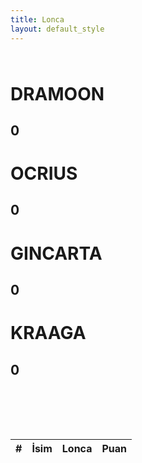 ```yaml
---
title: Lonca
layout: default_style
---
```

<div class="container">
    <div class="row" style="margin-top:64px">
        <div class="col-md-3">
            <h1 data-faction="dramoon" class="open-users header text-center">DRAMOON</h1>
            <h2 class="text-center header" id="dramoon-points">0</h2>
        </div>
        <div class="col-md-3">
            <h1 data-faction="ocrius" class="open-users header text-center">OCRIUS</h1>
            <h2 class="text-center header" id="ocrius-points">0</h2>
        </div>        
        <div class="col-md-3">
            <h1 data-faction="gincarta" class="open-users header text-center">GINCARTA</h1>
            <h2 class="text-center header" id="gincarta-points">0</h2>
        </div>        
        <div class="col-md-3">
            <h1 data-faction="kraaga" class="open-users header text-center">KRAAGA</h1>
            <h2 class="text-center header" id="kraaga-points">0</h2>
        </div>
    </div>
    <div id="user-popup" class="panel panel-default">
      <div class="panel-heading">Some Some</div>
      <div class="panel-body">
        <table id="faction-users-table" class="table-hover table" style="margin:0">
          <tbody>
          </tbody>
        </table>
      </div>
    </div>
    <table class="table" id="topUsers" style="margin-top:98px;">
        <thead>
          <tr>
            <th scope="col">#</th>
            <th scope="col">İsim</th>
            <th scope="col">Lonca</th>
            <th scope="col">Puan</th>
          </tr>
        </thead>
        <tbody>
          <!--tr>
            <th scope="col">1</th>
            <th scope="col"></th>
            <th scope="col"></th>
            <th scope="col"></th>
          </tr>
          <tr>
            <th scope="col">2</th>
            <th scope="col"></th>
            <th scope="col"></th>
            <th scope="col"></th>
          </tr>
          <tr>
            <th scope="col">3</th>
            <th scope="col"></th>
            <th scope="col"></th>
            <th scope="col"></th>
          </tr-->
        </tbody>
      </table>
</div>

<script>  
    $.get("https://sheets.googleapis.com/v4/spreadsheets/11ECOzxsP__qwVkcKaJfvEcFRpZmwae0RwQ_yRn1bYuc/values/Lonca Savaşları!A2:H100?majorDimension=COLUMNS&key=AIzaSyAhr7_kMNIob-SmsyIv4b5AsdoYTRRPr2c",(data)=>{
        var values = [0,0,0,0];
        var factions = {};
        var allUsers = []
        var factionNames = ["dramoon","ocrius","gincarta","kraaga"]
        if (data.values.length == 7) data.values.push([])
        console.log(data.values)

        for (var loncaIndex = 0;loncaIndex<Math.ceil(data.values.length/2);loncaIndex++){
          loncaIndex = parseInt(loncaIndex)
          var currentFaction = factions[factionNames[loncaIndex]] = {users: []}
          console.log(loncaIndex*2)
          for (var i = 0;i<data.values[loncaIndex*2].length;i++){
            var points = data.values[loncaIndex*2+1][i]==undefined? 0 : parseInt(data.values[loncaIndex*2+1][i])
            currentFaction.users.push({name:data.values[loncaIndex*2][i],points:points})
            var f = factionNames[loncaIndex][0].toUpperCase() + factionNames[loncaIndex].slice(1); 
            allUsers.push({name:data.values[loncaIndex*2][i],points:points,faction:f})
          }
        }
        console.log(factions)
        console.log(allUsers)
        /*
        data.values.forEach((e,i)=>{
            if (i%2 == 0){
              users.push({name:"e",points:0})
            }else{
                  e.forEach((p) => {
                    if (p!=""){
                      p = parseInt(p)
                      if (p!=NaN){
                        values[parseInt(i/2)] += p;
                      }
                    }
                })
            }
        })*/

        function calculateTotalPoints(faction){
          var ret = 0
          factions[faction].users.forEach(u=>{
            ret+=u.points
          })
          return ret;
        }
        function getTop(top){
          return allUsers.sort((a,b) => (a.points > b.points) ? 1 : (b.points> a.points) ? -1 : 0).slice(allUsers.length - top).reverse()
        }

        getTop(5).forEach((e,i)=>{
          document.querySelector("#topUsers tbody").innerHTML+=`
          <tr>
            <th>
              ${i+1}
            </th>
            <th>
              ${e.name}
            </th>
            <th>
              ${e.faction}
            </th>
            <th>
              ${e.points}
            </th>
          </tr>
          `
        })


        function openFactionUsersPopup(faction,pos){
          var popup = document.querySelector("#user-popup")
          popup.style.left=pos.x+"px";
          popup.style.top = pos.y+"px";
          popup.classList.add("open")


          /*clear content*/
          popup.querySelector("tbody").innerHTML = "";
          /*load content*/
          var f = faction.charAt(0).toUpperCase() + faction.slice(1); 
          popup.querySelector(".panel-heading").innerHTML = f;
          sortedUsers = factions[faction].users.sort((a,b) => (a.points > b.points) ? 1 : (b.points> a.points) ? -1 : 0).reverse()
          sortedUsers.forEach((e,i)=>{
            popup.querySelector("tbody").innerHTML+=`
              <tr>
                <th>
                  ${e.name}
                </th>
                <th>
                  ${e.points}
                </th>
              </tr>
            `
          })
        }
        // detecting click outside
        document.addEventListener("click", function(evt) {
          if (!document.getElementById("user-popup").contains(evt.target) && !evt.target.classList.contains("open-users"))
            document.getElementById("user-popup").classList.remove("open");
          
        });

        document.querySelectorAll(".open-users").forEach(e=>{
          e.addEventListener("click",(ev)=>{
            openFactionUsersPopup(e.getAttribute("data-faction"),{x:ev.clientX,y:ev.clientY})
          })
        })

        document.getElementById("dramoon-points").innerHTML = calculateTotalPoints("dramoon");
        document.getElementById("ocrius-points").innerHTML = calculateTotalPoints("ocrius");
        document.getElementById("gincarta-points").innerHTML = calculateTotalPoints("gincarta");
        document.getElementById("kraaga-points").innerHTML = calculateTotalPoints("kraaga");

    })
</script>

<style>
  #faction-users-table th{
    border:none
  }

@media (max-width: 992px){
    #user-popup{
      position:absolute;
      left:0!important;
      width:calc(100% - 32px)!important;
      margin:16px;
    }
  }

  #user-popup{
    position:absolute;
    width:256px;
    box-shadow:0 4px 8px rgba(0,0,0,0.2);
    display:none

  }
  #user-popup .panel-body{
    max-height:256px;
    height:auto;
    overflow-y:scroll;
  }
  #user-popup.open{
    display:inline-block;
  }

  .open-users{
    cursor:pointer;
  }
</style>